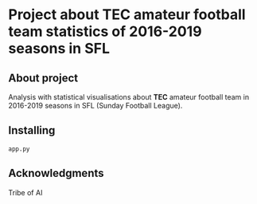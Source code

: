 # Project about TEC amateur football team statistics of 2016-2019 seasons in SFL

## About project
Analysis with statistical visualisations about **TEC** amateur football team in 2016-2019 seasons in SFL (Sunday Football League).

## Installing
`app.py`

## Acknowledgments
Tribe of AI